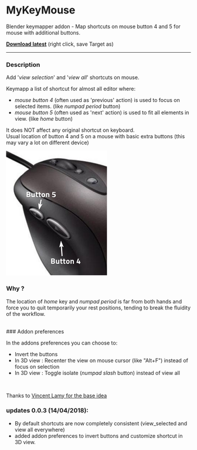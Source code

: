 # MyKeyMouse
Blender keymapper addon - Map shortcuts on mouse button 4 and 5 for mouse with additional buttons.

**[Download latest](https://github.com/Pullusb/MyKeyMouse/raw/master/MyKeyMouse.py)** (right click, save Target as)  
  
--------
  
### Description
  
Add '*view selection*' and '*view all*' shortcuts on mouse.
  
Keymapp a list of shortcut for almost all editor where:
- *mouse button 4* (often used as 'previous' action) is used to focus on selected items. (like *numpad period* button)
- *mouse button 5* (often used as 'next' action) is used to fit all elements in view. (like *home* button)
  
It does NOT affect any original shortcut on keyboard.
<br/>
Usual location of button 4 and 5 on a mouse with basic extra buttons (this may vary a lot on different device)

![mouse with additional buttons 4 and 5](https://github.com/Pullusb/images_repo/blob/master/Mouse_button-4-5_zoom.png)
  
  
### Why ?
The location of *home* key and *numpad period* is far from both hands and force you to quit temporarily your rest positions, tending to break the fluidity of the workflow.
 
<br/>
### Addon preferences

In the addons preferences you can choose to:
- Invert the buttons
- In 3D view : Recenter the view on mouse cursor (like "Alt+F") instead of focus on selection  
- In 3D view : Toggle isolate (*numpad slash* button) instead of view all  
<br/>
  
Thanks to [Vincent Lamy for the base idea](https://www.nothing-is-3d.com/article22/blender-utiliser-les-boutons-lateraux-de-la-souris)
  
### updates 0.0.3 (14/04/2018):
- By default shortcuts are now completely consistent (view_selected and view all everywhere)
- added addon preferences to invert buttons and customize shortcut in 3D view.

